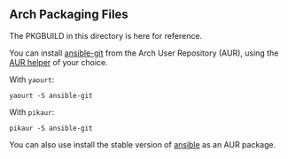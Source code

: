 Arch Packaging Files
--------------------

The PKGBUILD in this directory is here for reference.

You can install [ansible-git][1] from the Arch User Repository (AUR), using the [AUR helper][2] of your choice.

With `yaourt`:

    yaourt -S ansible-git

With `pikaur`:

    pikaur -S ansible-git

You can also use install the stable version of [ansible][3] as an AUR package.

  [1]: https://aur.archlinux.org/packages/ansible-git/
  [2]: https://wiki.archlinux.org/index.php/AUR_helpers
  [3]: https://aur.archlinux.org/packages/ansible/
